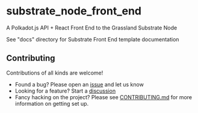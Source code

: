 # substrate_node_front_end
A Polkadot.js API + React Front End to the Grassland Substrate Node

See "docs" directory for Substrate Front End template documentation





## Contributing

Contributions of all kinds are welcome!

* Found a bug? Please open an [issue](https://github.com/grasslandnetwork/substrate_node_front_end/issues/new) and let us know
* Looking for a feature? Start a [discussion](https://github.com/grasslandnetwork/substrate_node_front_end/discussions/new)
* Fancy hacking on the project? Please see [CONTRIBUTING.md](CONTRIBUTING.md) for more information on getting set up.
